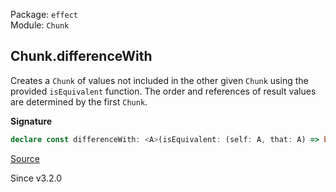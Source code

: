 Package: `effect`<br />
Module: `Chunk`<br />

## Chunk.differenceWith

Creates a `Chunk` of values not included in the other given `Chunk` using the provided `isEquivalent` function.
The order and references of result values are determined by the first `Chunk`.

**Signature**

```ts
declare const differenceWith: <A>(isEquivalent: (self: A, that: A) => boolean) => { (that: Chunk<A>): (self: Chunk<A>) => Chunk<A>; (self: Chunk<A>, that: Chunk<A>): Chunk<A>; }
```

[Source](https://github.com/Effect-TS/effect/tree/main/packages/effect/src/Chunk.ts#L1454)

Since v3.2.0